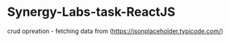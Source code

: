 # Synergy-Labs-task-ReactJS
crud opreation - fetching data from (https://jsonplaceholder.typicode.com/) 

